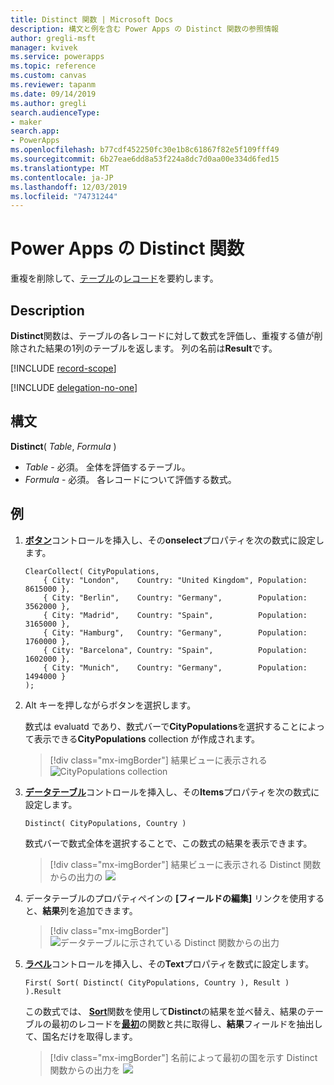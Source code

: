 ```yaml
---
title: Distinct 関数 | Microsoft Docs
description: 構文と例を含む Power Apps の Distinct 関数の参照情報
author: gregli-msft
manager: kvivek
ms.service: powerapps
ms.topic: reference
ms.custom: canvas
ms.reviewer: tapanm
ms.date: 09/14/2019
ms.author: gregli
search.audienceType:
- maker
search.app:
- PowerApps
ms.openlocfilehash: b77cdf452250fc30e1b8c61867f82e5f109fff49
ms.sourcegitcommit: 6b27eae6dd8a53f224a8dc7d0aa00e334d6fed15
ms.translationtype: MT
ms.contentlocale: ja-JP
ms.lasthandoff: 12/03/2019
ms.locfileid: "74731244"
---
```

# <a name="distinct-function-in-power-apps"></a>Power Apps の Distinct 関数
重複を削除して、[テーブル](../working-with-tables.md)の[レコード](../working-with-tables.md#records)を要約します。

## <a name="description"></a>Description
**Distinct**関数は、テーブルの各レコードに対して数式を評価し、重複する値が削除された結果の1列のテーブルを返します。  列の名前は**Result**です。  

[!INCLUDE [record-scope](../../../includes/record-scope.md)]

[!INCLUDE [delegation-no-one](../../../includes/delegation-no-one.md)]

## <a name="syntax"></a>構文
**Distinct**( *Table*, *Formula* )

* *Table* - 必須。  全体を評価するテーブル。
* *Formula* - 必須。  各レコードについて評価する数式。

## <a name="example"></a>例

1. [**ボタン**](../controls/control-button.md)コントロールを挿入し、その**onselect**プロパティを次の数式に設定します。

    ```powerapps-dot
    ClearCollect( CityPopulations,
        { City: "London",    Country: "United Kingdom", Population: 8615000 },
        { City: "Berlin",    Country: "Germany",        Population: 3562000 },
        { City: "Madrid",    Country: "Spain",          Population: 3165000 },
        { City: "Hamburg",   Country: "Germany",        Population: 1760000 },
        { City: "Barcelona", Country: "Spain",          Population: 1602000 },
        { City: "Munich",    Country: "Germany",        Population: 1494000 }
    );
    ```

1. Alt キーを押しながらボタンを選択します。

    数式は evaluatd であり、数式バーで**CityPopulations**を選択することによって表示できる**CityPopulations** collection が作成されます。

    > [!div class="mx-imgBorder"]
    > 結果ビューに表示される ![CityPopulations collection](media/function-distinct/citypopulations-create.png)

1. [**データテーブル**](../controls/control-data-table.md)コントロールを挿入し、その**Items**プロパティを次の数式に設定します。

    ```powerapps-dot
    Distinct( CityPopulations, Country )
    ```

    数式バーで数式全体を選択することで、この数式の結果を表示できます。

    > [!div class="mx-imgBorder"]
    > 結果ビューに表示される Distinct 関数からの出力の ![](media/function-distinct/citypopulations-distinct.png)

1. データテーブルのプロパティペインの **[フィールドの編集]** リンクを使用すると、**結果**列を追加できます。

    > [!div class="mx-imgBorder"]
    > ![データテーブルに示されている Distinct 関数からの出力](media/function-distinct/citypopulations-datatable.png)

1. [**ラベル**](../controls/control-text-box.md)コントロールを挿入し、その**Text**プロパティを数式に設定します。

    ```powerapps-dot
    First( Sort( Distinct( CityPopulations, Country ), Result ) ).Result
    ```

    この数式では、 [**Sort**](function-sort.md)関数を使用して**Distinct**の結果を並べ替え、結果のテーブルの最初のレコードを[**最初**](function-first-last.md)の関数と共に取得し、**結果**フィールドを抽出して、国名だけを取得します。

    > [!div class="mx-imgBorder"]
    > 名前によって最初の国を示す Distinct 関数からの出力を ![](media/function-distinct/citypopulations-first.png)

     
